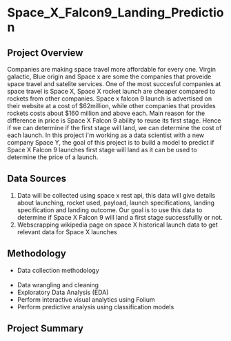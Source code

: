# Space_X_Falcon9_Landing_Prediction
## Project Overview
  Companies are making space travel more affordable for every one. Virgin galactic, Blue origin and Space x are some the companies that proveide space travel and satelite services. One of the most succesful companies at space travel is Space X, Space X rocket launch are cheaper compared to rockets from other companies. Space x falcon 9 launch is advertised on their website at a cost of $62million, while other companies that provides rockets costs about $160 million and above each. Main reason for the difference in price is Space X Falcon 9 ability to reuse its first stage. Hence if we can determine if the first stage will land, we can determine the cost of each launch.
In this project i'm working as a data scientist with a new company Space Y, the goal of this project is to build a model to predict if Space X Falcon 9 launches first stage will land as it can be used to determine the price of a launch.

## Data Sources
1. Data will be collected using space x rest api, this data will give details about launching, rocket used, payload, launch specifications, landing specification and landing outcome. Our goal is to use this data to determine if Space X Falcon 9 will land a first stage successfullly or not.
2. Webscrapping wikipedia page on space X historical launch data to get relevant data for Space X launches

## Methodology
<ul>
  <li>Data collection methodology</li>  
  <li>Data wrangling and cleaning</li>
  <li>Exploratory Data Analysis (EDA)</li> 
  <li>Perform interactive visual analytics using Folium</li>
  <li>Perform predictive analysis using classification models</li>
</ul>

## Project Summary
